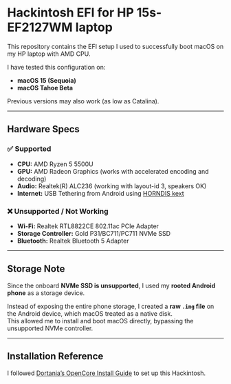 # Hackintosh EFI for HP 15s-EF2127WM laptop 

This repository contains the EFI setup I used to successfully boot macOS on my HP laptop with AMD CPU.

I have tested this configuration on:

- **macOS 15 (Sequoia)**
- **macOS Tahoe Beta**

Previous versions may also work (as low as Catalina).

---

## Hardware Specs

### ✅ Supported
- **CPU:** AMD Ryzen 5 5500U  
- **GPU:** AMD Radeon Graphics (works with accelerated encoding and decoding)  
- **Audio:** Realtek(R) ALC236 (working with layout-id 3, speakers OK)  
- **Internet:** USB Tethering from Android using [HORNDIS kext](./EFI/OC/Kexts/HoRNDIS.kext/)
### ❌ Unsupported / Not Working
- **Wi-Fi:** Realtek RTL8822CE 802.11ac PCIe Adapter  
- **Storage Controller:** Gold P31/BC711/PC711 NVMe SSD  
- **Bluetooth:** Realtek Bluetooth 5 Adapter  

---

## Storage Note

Since the onboard **NVMe SSD is unsupported**, I used my **rooted Android phone** as a storage device.  

Instead of exposing the entire phone storage, I created a **raw `.img` file** on the Android device, which macOS treated as a native disk.  
This allowed me to install and boot macOS directly, bypassing the unsupported NVMe controller.  

---

## Installation Reference

I followed [Dortania’s OpenCore Install Guide](https://dortania.github.io/OpenCore-Install-Guide/) to set up this Hackintosh.  
